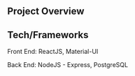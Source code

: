 
## Project Overview
 


## Tech/Frameworks 

Front End: ReactJS, Material-UI

Back End: NodeJS - Express, PostgreSQL

